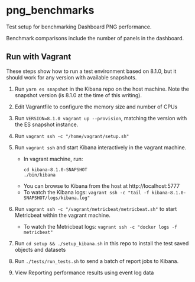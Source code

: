 # png_benchmarks

Test setup for benchmarking Dashboard PNG performance.

Benchmark comparisons include the number of panels in the dashboard.


## Run with Vagrant

These steps show how to run a test environment based on 8.1.0, but it should work for any version with available snapshots.

1. Run `yarn es snapshot` in the Kibana repo on the host machine. Note the snapshot version (is 8.1.0 at the time of this writing).

1. Edit Vagrantfile to configure the memory size and number of CPUs

1. Run `VERSION=8.1.0 vagrant up --provision`, matching the version with the ES snapshot instance.

1. Run `vagrant ssh -c "/home/vagrant/setup.sh"`

1. Run `vagrant ssh` and start Kibana interactively in the vagrant machine.
   - In vagrant machine, run:
     ```
     cd kibana-8.1.0-SNAPSHOT
     ./bin/kibana
     ```
   - You can browse to Kibana from the host at http://localhost:5777
   - To watch the Kibana logs: `vagrant ssh -c "tail -f kibana-8.1.0-SNAPSHOT/logs/kibana.log"`

1. Run `vagrant ssh -c "/vagrant/metricbeat/metricbeat.sh"` to start Metricbeat within the vagrant machine.
   - To watch the Metricbeat logs: `vagrant ssh -c "docker logs -f metricbeat"`

1. Run `cd setup && ./setup_kibana.sh` in this repo to install the test saved objects and datasets

1. Run `./tests/run_tests.sh` to send a batch of report jobs to Kibana.

1. View Reporting performance results using event log data
